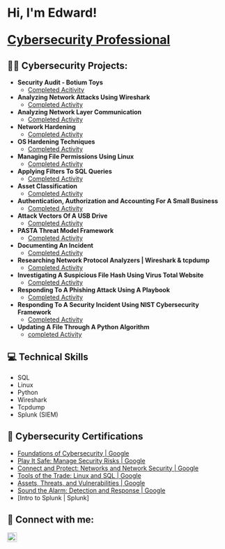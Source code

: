 <h1>Hi, I'm Edward!

  <a href="https://www.linkedin.com/in/edward-rodriguez-04864129a/">Cybersecurity Professional</a></h1>

<h2>👨‍💻 Cybersecurity Projects:</h2>

- <b>Security Audit - Botium Toys</b>
  - [Completed Acitivity](https://github.com/EdwardCyberSec/Security-Audit-Botium-Toys/tree/main)
- <b>Analyzing Network Attacks Using Wireshark</b>
  - [Completed Activity](https://github.com/EdwardCyberSec/analyzing-network-attacks/tree/main)
- <b>Analyzing Network Layer Communication</b>
  - [Completed Activity](https://github.com/EdwardCyberSec/network-layer-communication/tree/main)
- <b>Network Hardening</b>
  - [Completed Activity](https://github.com/EdwardCyberSec/network-hardening/tree/main)
- <b>OS Hardening Techniques</b>
  - [Completed Activity](https://github.com/EdwardCyberSec/OS-hardening-techniques)
- <b>Managing File Permissions Using Linux</b>
  - [Completed Activity](https://github.com/EdwardCyberSec/manage-file-permissions-in-linux/tree/main)
- <b>Applying Filters To SQL Queries</b>
  - [Completed Activity](https://github.com/EdwardCyberSec/apply-filters-to-SQL-queries/tree/main)
- <b>Asset Classification</b>
  - [Completed Activity](https://github.com/EdwardCyberSec/asset-classification/tree/main)
- <b>Authentication, Authorization and Accounting For A Small Business</b>
  - [Completed Activity](https://github.com/EdwardCyberSec/access-controls-/tree/main)
- <b>Attack Vectors Of A USB Drive</b>
  - [Completed Activity](https://github.com/EdwardCyberSec/attack-vectors-of-a-USB-drive/tree/main)
- <b>PASTA Threat Model Framework</b>
  - [Completed Activity](https://github.com/EdwardCyberSec/PASTA-Threat-Model-Framework)
- <b>Documenting An Incident</b>
  - [Completed Activity](https://github.com/EdwardCyberSec/Documenting-an-incident/tree/main)
- <b>Researching Network Protocol Analyzers | Wireshark & tcpdump</b>
  - [Completed Activity](https://github.com/EdwardCyberSec/Network-Protocol-Analyzers/tree/main)
- <b>Investigating A Suspicious File Hash Using Virus Total Website</b>
  - [Completed Activity](https://github.com/EdwardCyberSec/Investigating-a-suspicious-file-Hash/tree/main)
- <b>Responding To A Phishing Attack Using A Playbook</b>
  - [Completed Activity](https://github.com/EdwardCyberSec/responding-to-a-phishing-attack-using-a-playbook/tree/main)
- <b>Responding To A Security Incident Using NIST Cybersecurity Framework</b>
  - [Completed Activity](https://github.com/EdwardCyberSec/using-NIST-CSF-to-respond-to-an-incident/tree/main)
- <b>Updating A File Through A Python Algorithm</b>
  - [completed Activity](https://github.com/EdwardCyberSec/Updating-a-File-Through-a-Python-Algorithm/blob/main/README.md)


<h2>💻 Technical Skills</h2>

- SQL
- Linux
- Python
- Wireshark
- Tcpdump
- Splunk (SIEM)


<h2>🏅 Cybersecurity Certifications</h2>

- [Foundations of Cybersecurity | Google](https://www.coursera.org/account/accomplishments/certificate/2L6FN3EBM4MU)
- [Play It Safe: Manage Security Risks | Google](https://www.coursera.org/account/accomplishments/certificate/BFCFQ4K2ZWM5)
- [Connect and Protect: Networks and Network Security | Google](https://www.coursera.org/account/accomplishments/certificate/U8FDVCP7D86Q)
- [Tools of the Trade: Linux and SQL | Google](https://www.coursera.org/account/accomplishments/records/N2NALZ7EV2DE)
- [Assets, Threats, and Vulnerabilities | Google](https://www.coursera.org/account/accomplishments/records/CX5JQAJQVSDX)
- [Sound the Alarm: Detection and Response | Google](https://www.coursera.org/account/accomplishments/records/BJ4UHTQEJCZU)
- [Intro to Splunk | Splunk]



<h2> 🤳 Connect with me:</h2>

[<img align="left" alt="JoshMadakor | LinkedIn" width="22px" src="https://cdn.jsdelivr.net/npm/simple-icons@v3/icons/linkedin.svg" />][linkedin]

[linkedin]: HTTPS://www.linkedin.com/in/edward-rodriguez-04864129a//
